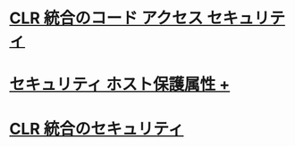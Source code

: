 # [CLR 統合のコード アクセス セキュリティ](clr-integration-code-access-security.md)

# [セキュリティ ホスト保護属性 +](../../../relational-databases/clr-integration-security-host-protection-attributes/host-protection-attributes-and-clr-integration-programming.md)

# [CLR 統合のセキュリティ](clr-integration-security.md)
